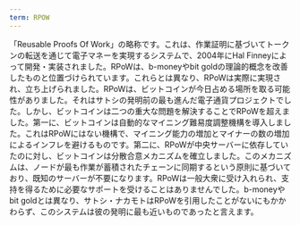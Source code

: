 ```yaml
---
term: RPOW
---
```


「Reusable Proofs Of Work」の略称です。これは、作業証明に基づいてトークンの転送を通じて電子マネーを実現するシステムで、2004年にHal Finneyによって開発・実装されました。RPoWは、b-moneyやbit goldの理論的概念を改善したものと位置づけられています。これらとは異なり、RPoWは実際に実現され、立ち上げられました。RPoWは、ビットコインが今日占める場所を取る可能性がありました。それはサトシの発明前の最も進んだ電子通貨プロジェクトでした。しかし、ビットコインは二つの重大な問題を解決することでRPoWを超えました。第一に、ビットコインは自動的なマイニング難易度調整機構を導入しました。これはRPoWにはない機構で、マイニング能力の増加とマイナーの数の増加によるインフレを避けるものです。第二に、RPoWが中央サーバーに依存していたのに対し、ビットコインは分散合意メカニズムを確立しました。このメカニズムは、ノードが最も作業が蓄積されたチェーンに同期するという原則に基づいており、既知のサーバーが不要になります。RPoWは一般大衆に受け入れられ、支持を得るために必要なサポートを受けることはありませんでした。b-moneyやbit goldとは異なり、サトシ・ナカモトはRPoWを引用したことがないにもかかわらず、このシステムは彼の発明に最も近いものであったと言えます。